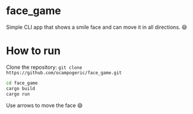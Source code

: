# face_game
Simple CLI app that shows a smile face and can move it in all directions. :smile:

# How to run
Clone the repository: 
`git clone https://github.com/ocampogeric/face_game.git`

```bash 
cd face_game
cargo build
cargo run
```
Use arrows to move the face :smile:
